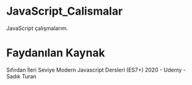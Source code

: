 # JavaScript_Calismalar
JavaScript çalışmalarım.

# Faydanılan Kaynak

 Sıfırdan İleri Seviye Modern Javascript Dersleri (ES7+) 2020 - Udemy - Sadık Turan
